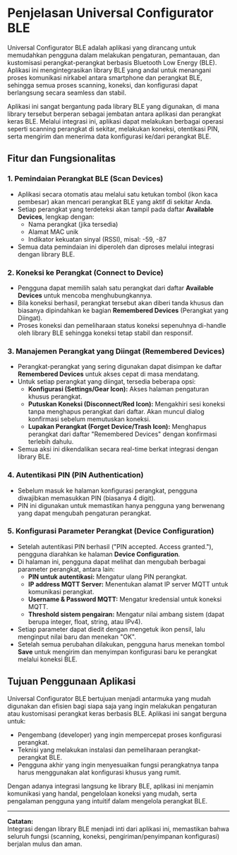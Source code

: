 # Penjelasan Universal Configurator BLE

Universal Configurator BLE adalah aplikasi yang dirancang untuk memudahkan pengguna dalam melakukan pengaturan, pemantauan, dan kustomisasi perangkat-perangkat berbasis Bluetooth Low Energy (BLE). Aplikasi ini mengintegrasikan library BLE yang andal untuk menangani proses komunikasi nirkabel antara smartphone dan perangkat BLE, sehingga semua proses scanning, koneksi, dan konfigurasi dapat berlangsung secara seamless dan stabil.

Aplikasi ini sangat bergantung pada library BLE yang digunakan, di mana library tersebut berperan sebagai jembatan antara aplikasi dan perangkat keras BLE. Melalui integrasi ini, aplikasi dapat melakukan berbagai operasi seperti scanning perangkat di sekitar, melakukan koneksi, otentikasi PIN, serta mengirim dan menerima data konfigurasi ke/dari perangkat BLE.

## Fitur dan Fungsionalitas

### 1. Pemindaian Perangkat BLE (Scan Devices)
- Aplikasi secara otomatis atau melalui satu ketukan tombol (ikon kaca pembesar) akan mencari perangkat BLE yang aktif di sekitar Anda.
- Setiap perangkat yang terdeteksi akan tampil pada daftar **Available Devices**, lengkap dengan:
  - Nama perangkat (jika tersedia)
  - Alamat MAC unik
  - Indikator kekuatan sinyal (RSSI), misal: -59, -87
- Semua data pemindaian ini diperoleh dan diproses melalui integrasi dengan library BLE.

### 2. Koneksi ke Perangkat (Connect to Device)
- Pengguna dapat memilih salah satu perangkat dari daftar **Available Devices** untuk mencoba menghubungkannya.
- Bila koneksi berhasil, perangkat tersebut akan diberi tanda khusus dan biasanya dipindahkan ke bagian **Remembered Devices** (Perangkat yang Diingat).
- Proses koneksi dan pemeliharaan status koneksi sepenuhnya di-handle oleh library BLE sehingga koneksi tetap stabil dan responsif.

### 3. Manajemen Perangkat yang Diingat (Remembered Devices)
- Perangkat-perangkat yang sering digunakan dapat disimpan ke daftar **Remembered Devices** untuk akses cepat di masa mendatang.
- Untuk setiap perangkat yang diingat, tersedia beberapa opsi:
  - **Konfigurasi (Settings/Gear Icon):** Akses halaman pengaturan khusus perangkat.
  - **Putuskan Koneksi (Disconnect/Red Icon):** Mengakhiri sesi koneksi tanpa menghapus perangkat dari daftar. Akan muncul dialog konfirmasi sebelum memutuskan koneksi.
  - **Lupakan Perangkat (Forget Device/Trash Icon):** Menghapus perangkat dari daftar "Remembered Devices" dengan konfirmasi terlebih dahulu.
- Semua aksi ini dikendalikan secara real-time berkat integrasi dengan library BLE.

### 4. Autentikasi PIN (PIN Authentication)
- Sebelum masuk ke halaman konfigurasi perangkat, pengguna diwajibkan memasukkan PIN (biasanya 4 digit).
- PIN ini digunakan untuk memastikan hanya pengguna yang berwenang yang dapat mengubah pengaturan perangkat.

### 5. Konfigurasi Parameter Perangkat (Device Configuration)
- Setelah autentikasi PIN berhasil ("PIN accepted. Access granted."), pengguna diarahkan ke halaman **Device Configuration**.
- Di halaman ini, pengguna dapat melihat dan mengubah berbagai parameter perangkat, antara lain:
  - **PIN untuk autentikasi:** Mengatur ulang PIN perangkat.
  - **IP address MQTT Server:** Menentukan alamat IP server MQTT untuk komunikasi perangkat.
  - **Username & Password MQTT:** Mengatur kredensial untuk koneksi MQTT.
  - **Threshold sistem pengairan:** Mengatur nilai ambang sistem (dapat berupa integer, float, string, atau IPv4).
- Setiap parameter dapat diedit dengan mengetuk ikon pensil, lalu menginput nilai baru dan menekan "OK".
- Setelah semua perubahan dilakukan, pengguna harus menekan tombol **Save** untuk mengirim dan menyimpan konfigurasi baru ke perangkat melalui koneksi BLE.

## Tujuan Penggunaan Aplikasi

Universal Configurator BLE bertujuan menjadi antarmuka yang mudah digunakan dan efisien bagi siapa saja yang ingin melakukan pengaturan atau kustomisasi perangkat keras berbasis BLE. Aplikasi ini sangat berguna untuk:
- Pengembang (developer) yang ingin mempercepat proses konfigurasi perangkat.
- Teknisi yang melakukan instalasi dan pemeliharaan perangkat-perangkat BLE.
- Pengguna akhir yang ingin menyesuaikan fungsi perangkatnya tanpa harus menggunakan alat konfigurasi khusus yang rumit.

Dengan adanya integrasi langsung ke library BLE, aplikasi ini menjamin komunikasi yang handal, pengelolaan koneksi yang mudah, serta pengalaman pengguna yang intuitif dalam mengelola perangkat BLE.

---

**Catatan:**  
Integrasi dengan library BLE menjadi inti dari aplikasi ini, memastikan bahwa seluruh fungsi (scanning, koneksi, pengiriman/penyimpanan konfigurasi) berjalan mulus dan aman.
